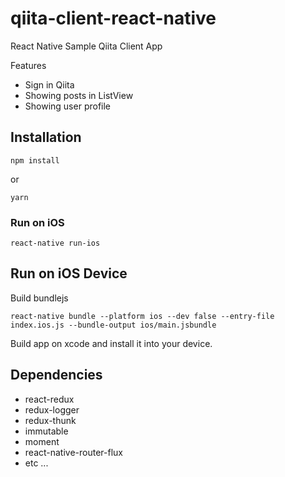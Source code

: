 qiita-client-react-native
========================

React Native Sample Qiita Client App

Features

- Sign in Qiita
- Showing posts in ListView
- Showing user profile

## Installation

```
npm install
```

or

```
yarn
```

### Run on iOS

```
react-native run-ios
```

## Run on iOS Device

Build bundlejs

```
react-native bundle --platform ios --dev false --entry-file index.ios.js --bundle-output ios/main.jsbundle
```

Build app on xcode and install it into your device.

## Dependencies

- react-redux
- redux-logger
- redux-thunk
- immutable
- moment
- react-native-router-flux
- etc ...
